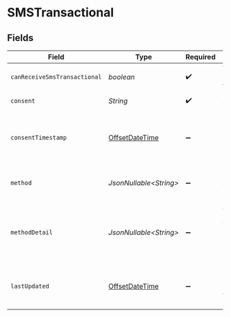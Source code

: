 # SMSTransactional


## Fields

| Field                                                                                                                                               | Type                                                                                                                                                | Required                                                                                                                                            | Description                                                                                                                                         | Example                                                                                                                                             |
| --------------------------------------------------------------------------------------------------------------------------------------------------- | --------------------------------------------------------------------------------------------------------------------------------------------------- | --------------------------------------------------------------------------------------------------------------------------------------------------- | --------------------------------------------------------------------------------------------------------------------------------------------------- | --------------------------------------------------------------------------------------------------------------------------------------------------- |
| `canReceiveSmsTransactional`                                                                                                                        | *boolean*                                                                                                                                           | :heavy_check_mark:                                                                                                                                  | Whether or not this profile is subscribed to receive transactional SMS.                                                                             |                                                                                                                                                     |
| `consent`                                                                                                                                           | *String*                                                                                                                                            | :heavy_check_mark:                                                                                                                                  | The consent status for SMS Transactional.                                                                                                           | SUBSCRIBED                                                                                                                                          |
| `consentTimestamp`                                                                                                                                  | [OffsetDateTime](https://docs.oracle.com/javase/8/docs/api/java/time/OffsetDateTime.html)                                                           | :heavy_minus_sign:                                                                                                                                  | The timestamp when consent was recorded or updated for Transactional SMS messaging , in ISO 8601 format (YYYY-MM-DDTHH:MM:SS.mmmmmm).               | 2023-02-21T20:07:38+00:00                                                                                                                           |
| `method`                                                                                                                                            | *JsonNullable\<String>*                                                                                                                             | :heavy_minus_sign:                                                                                                                                  | The method by which the profile was subscribed to Transactional SMS messaging .                                                                     | TEXT                                                                                                                                                |
| `methodDetail`                                                                                                                                      | *JsonNullable\<String>*                                                                                                                             | :heavy_minus_sign:                                                                                                                                  | Additional details about the method which the profile was subscribed to Transactional SMS messaging. This may be empty if no details were provided. | JOIN                                                                                                                                                |
| `lastUpdated`                                                                                                                                       | [OffsetDateTime](https://docs.oracle.com/javase/8/docs/api/java/time/OffsetDateTime.html)                                                           | :heavy_minus_sign:                                                                                                                                  | The timestamp when the SMS consent record was last modified, in ISO 8601 format (YYYY-MM-DDTHH:MM:SS.mmmmmm).                                       | 2023-02-21T20:07:38+00:00                                                                                                                           |